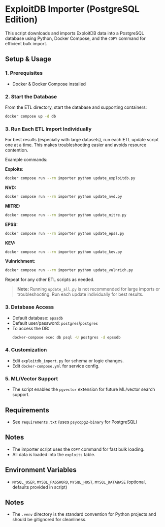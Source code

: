 # ExploitDB Importer (PostgreSQL Edition)

This script downloads and imports ExploitDB data into a PostgreSQL database using Python, Docker Compose, and the `COPY` command for efficient bulk import.

## Setup & Usage

### 1. Prerequisites
- Docker & Docker Compose installed

### 2. Start the Database
From the ETL directory, start the database and supporting containers:
```bash
docker compose up -d db
```

### 3. Run Each ETL Import Individually
For best results (especially with large datasets), run each ETL update script one at a time. This makes troubleshooting easier and avoids resource contention.

Example commands:

**Exploits:**
```bash
docker compose run --rm importer python update_exploitdb.py
```
**NVD:**
```bash
docker compose run --rm importer python update_nvd.py
```
**MITRE:**
```bash
docker compose run --rm importer python update_mitre.py
```
**EPSS:**
```bash
docker compose run --rm importer python update_epss.py
```
**KEV:**
```bash
docker compose run --rm importer python update_kev.py
```
**Vulnrichment:**
```bash
docker compose run --rm importer python update_vulnrich.py
```

Repeat for any other ETL scripts as needed.

> **Note:** Running `update_all.py` is not recommended for large imports or troubleshooting. Run each update individually for best results.

### 3. Database Access
- Default database: `epssdb`
- Default user/password: `postgres`/`postgres`
- To access the DB:
  ```bash
  docker-compose exec db psql -U postgres -d epssdb
  ```

### 4. Customization
- Edit `exploitdb_import.py` for schema or logic changes.
- Edit `docker-compose.yml` for service config.

### 5. ML/Vector Support
- The script enables the `pgvector` extension for future ML/vector search support.

## Requirements
- See `requirements.txt` (uses `psycopg2-binary` for PostgreSQL)

## Notes
- The importer script uses the `COPY` command for fast bulk loading.
- All data is loaded into the `exploits` table.

## Environment Variables
- `MYSQL_USER`, `MYSQL_PASSWORD`, `MYSQL_HOST`, `MYSQL_DATABASE` (optional, defaults provided in script)

## Notes
- The `.venv` directory is the standard convention for Python projects and should be gitignored for cleanliness.
